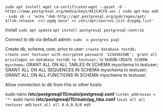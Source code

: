 `sudo apt install wget ca-certificates`
`wget --quiet -O - https://www.postgresql.org/media/keys/ACCC4CF8.asc | sudo apt-key add -`
`sudo sh -c 'echo "deb http://apt.postgresql.org/pub/repos/apt/ $(lsb_release -cs)-pgdg main" >> /etc/apt/sources.list.d/pgdg.list'`

Install
`sudo apt update`
`apt install postgresql postgresql-contrib`

Connect to db via default admin:
`sudo -u postgres psql`  

Create db, schema, user, privs to user:
`create database testdb;`  
`create user testuser with encrypted password '123456XSWE'; ` 
`grant all privileges on database testdb to testuser;`
\c testdb
`CREATE SCHEMA myschema;`
GRANT ALL ON ALL TABLES IN SCHEMA myschema to testuser;
GRANT ALL ON ALL SEQUENCES IN SCHEMA myschema to testuser;
GRANT ALL ON ALL FUNCTIONS IN SCHEMA myschema to testuser;


Allow connection to db from this or other hosts:

sudo nano **/etc/postgresql/15/main/postgresql.conf**
	`listen_addresses = '*'`
sudo nano **/etc/postgresql/15/main/pg_hba.conf**
	`local all all testuser md5`
	`host all all 0.0.0.0/0 md5`
